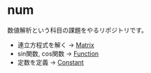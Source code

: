 # num

数値解析という科目の課題をやるリポジトリです。

- 連立方程式を解く -> [Matrix](https://github.com/syuya2036/num/tree/main/matrix)
- sin関数, cos関数 -> [Function](https://github.com/syuya2036/num/tree/main/function)
- 定数を定義 -> [Constant](https://github.com/syuya2036/num/tree/main/constant)